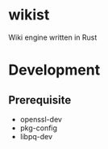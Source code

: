 # wikist

Wiki engine written in Rust

# Development

## Prerequisite

- openssl-dev
- pkg-config
- libpq-dev

